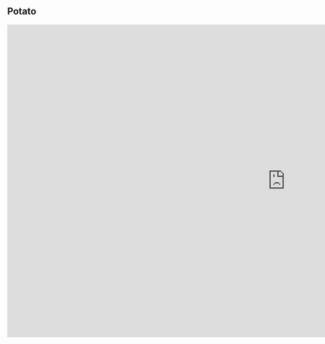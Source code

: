 ## Potato


<iframe width="1280" height="720" src="https://www.youtube.com/embed/C7fKoamz0nY" frameborder="0" allowfullscreen></iframe>

